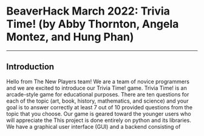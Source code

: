 # BeaverHack March 2022: Trivia Time! (by Abby Thornton, Angela Montez, and Hung Phan)
***

## Introduction
Hello from The New Players team! We are a team of novice programmers and we are excited to introduce our Trivia Time! game. Trivia Time! is an arcade-style game for educational purposes. There are ten questions for each of the topic (art, book, history, mathematics, and science) and your goal is to answer correctly at least 7 out of 10 provided questions from the topic that you choose. Our game is geared toward the younger users who will appreciate the  This project is done entirely on python and its libraries. We have a graphical user interface (GUI) and a backend consisting of 

## 